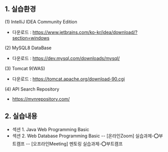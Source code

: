 ## 1. 실습환경
(1) IntelliJ IDEA Community Edition
- 다운로드 : https://www.jetbrains.com/ko-kr/idea/download/?section=windows

(2) MySQL8 DataBase
- 다운로드 : https://dev.mysql.com/downloads/mysql/

(3) Tomcat 9(WAS)
- 다운로드 : https://tomcat.apache.org/download-90.cgi

(4) API Search Repository
- https://mvnrepository.com/

## 2. 실습내용
- 섹션 1. Java Web Programming Basic
- 섹션 2. Web Database Programming Basic
-- [온라인Zoom] 실습과제-⭕부트캠프
-- [오프라인Meeting] 멘토링 실습과제-⭕부트캠프
